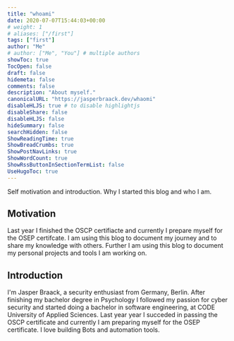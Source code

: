 ```yaml
---
title: "whoami"
date: 2020-07-07T15:44:03+00:00
# weight: 1
# aliases: ["/first"]
tags: ["first"]
author: "Me"
# author: ["Me", "You"] # multiple authors
showToc: true
TocOpen: false
draft: false
hidemeta: false
comments: false
description: "About myself."
canonicalURL: "https://jasperbraack.dev/whaomi"
disableHLJS: true # to disable highlightjs
disableShare: false
disableHLJS: false
hideSummary: false
searchHidden: false
ShowReadingTime: true
ShowBreadCrumbs: true
ShowPostNavLinks: true
ShowWordCount: true
ShowRssButtonInSectionTermList: false
UseHugoToc: true
---
```


Self motivation and introduction. Why I started this blog and who I am.

<!--more-->

## Motivation

Last year I finished the OSCP certifiacte and currently I prepare myself for the OSEP certifcate. I am using this blog to document my journey and to share my knowledge with others. Further I am using this blog to document my personal projects and tools I am working on.

## Introduction

I'm Jasper Braack, a security enthusiast from Germany, Berlin. After finishing my bachelor degree in Psychology I followed my passion for cyber security and started doing a bachelor in software engineering, at CODE University of Applied Sciences. Last year year I succeded in passing the OSCP certificate and currently I am preparing myself for the OSEP certificate. I love building Bots and automation tools.